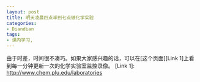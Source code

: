 ```yaml
---
layout: post
title: 明天凌晨四点半到七点做化学实验
categories:
- Diandian
tags:
- 课内学习, 
---
```

由于时差，时间很不凑巧。如果大家感兴趣的话，可以在\[这个页面\]\[Link 1\]上看到每一分钟更新一次的化学实验室监控录像。 \[Link 1\]: http://www.chem.plu.edu/laboratories